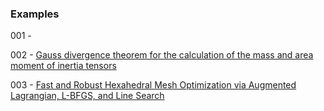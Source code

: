 ### Examples

001 -

002 - [Gauss divergence theorem for the calculation of the mass and area moment of inertia tensors](https://doi.org/10.1007/s00707-025-04419-1)

003 - [Fast and Robust Hexahedral Mesh Optimization via Augmented Lagrangian, L-BFGS, and Line Search](https://doi.org/10.48550/arXiv.2410.11656)

